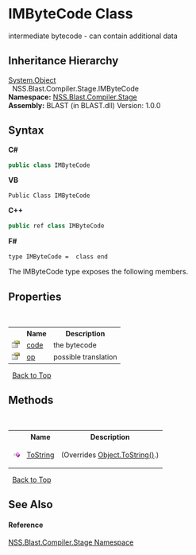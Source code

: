 # IMByteCode Class
 

intermediate bytecode - can contain additional data


## Inheritance Hierarchy
<a href="https://docs.microsoft.com/dotnet/api/system.object" target="_blank" rel="noopener noreferrer">System.Object</a><br />&nbsp;&nbsp;NSS.Blast.Compiler.Stage.IMByteCode<br />
**Namespace:**&nbsp;<a href="f44e629d-16ad-ce78-c6d1-bb239589698b">NSS.Blast.Compiler.Stage</a><br />**Assembly:**&nbsp;BLAST (in BLAST.dll) Version: 1.0.0

## Syntax

**C#**<br />
``` C#
public class IMByteCode
```

**VB**<br />
``` VB
Public Class IMByteCode
```

**C++**<br />
``` C++
public ref class IMByteCode
```

**F#**<br />
``` F#
type IMByteCode =  class end
```

The IMByteCode type exposes the following members.


## Properties
&nbsp;<table><tr><th></th><th>Name</th><th>Description</th></tr><tr><td>![Public property](media/pubproperty.gif "Public property")</td><td><a href="f2b01cc8-5f16-d6aa-8557-c1a39e24553c">code</a></td><td>
the bytecode</td></tr><tr><td>![Public property](media/pubproperty.gif "Public property")</td><td><a href="cfb52e81-f777-1680-c011-042600a400fc">op</a></td><td>
possible translation</td></tr></table>&nbsp;
<a href="#imbytecode-class">Back to Top</a>

## Methods
&nbsp;<table><tr><th></th><th>Name</th><th>Description</th></tr><tr><td>![Public method](media/pubmethod.gif "Public method")</td><td><a href="d59e90da-89ad-8607-c3d8-ec7efeb3c725">ToString</a></td><td>

 (Overrides <a href="https://docs.microsoft.com/dotnet/api/system.object.tostring#system-object-tostring" target="_blank" rel="noopener noreferrer">Object.ToString()</a>.)</td></tr></table>&nbsp;
<a href="#imbytecode-class">Back to Top</a>

## See Also


#### Reference
<a href="f44e629d-16ad-ce78-c6d1-bb239589698b">NSS.Blast.Compiler.Stage Namespace</a><br />